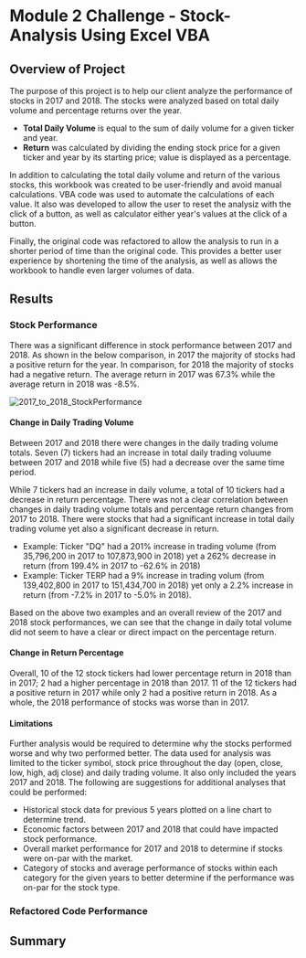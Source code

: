 # Module 2 Challenge - Stock-Analysis Using Excel VBA


## Overview of Project
The purpose of this project is to help our client analyze the performance of stocks in 2017 and 2018. The stocks were analyzed based on total daily volume and percentage returns over the year. 
- **Total Daily Volume** is equal to the sum of daily volume for a given ticker and year. 
- **Return** was calculated by dividing the ending stock price for a given ticker and year by its starting price; value is displayed as a percentage.

In addition to calculating the total daily volume and return of the various stocks, this workbook was created to be user-friendly and avoid manual calculations. VBA code was used to automate the calculations of each value. It also was developed to allow the user to reset the analysiz with the click of a button, as well as calculator either year's values at the click of a button. 

Finally, the original code was refactored to allow the analysis to run in a shorter period of time than the original code. This provides a better user experience by shortening the time of the analysis, as well as allows the workbook to handle even larger volumes of data. 

## Results

### Stock Performance
There was a significant difference in stock performance between 2017 and 2018. As shown in the below comparison, in 2017 the majority of stocks had a positive return for the year. In comparison, for 2018 the majority of stocks had a negative return. The average return in 2017 was 67.3% while the average return in 2018 was -8.5%. 

![2017_to_2018_StockPerformance](https://user-images.githubusercontent.com/93630042/142767828-08f1d8bb-6dd1-4545-a450-1dcf6b1e5d20.png)

#### Change in Daily Trading Volume
Between 2017 and 2018 there were changes in the daily trading volume totals. Seven (7) tickers had an increase in total daily trading voluume between 2017 and 2018 while five (5) had a decrease over the same time period. 

While 7 tickers had an increase in daily volume, a total of 10 tickers had a decrease in return percentage. There was not a clear correlation between changes in daily trading volume totals and percentage return changes from 2017 to 2018. There were stocks that had a significant increase in total daily trading volume yet also a significant decrease in return. 
- Example: Ticker "DQ" had a 201% increase in trading volume (from 35,796,200 in 2017 to 107,873,900 in 2018) yet a 262% decrease in return (from 199.4% in 2017 to -62.6% in 2018)
- Example: Ticker TERP had a 9% increase in trading volum (from 139,402,800 in 2017 to 151,434,700 in 2018) yet only a 2.2% increase in return (from -7.2% in 2017 to -5.0% in 2018).

Based on the above two examples and an overall review of the 2017 and 2018 stock performances, we can see that the change in daily total volume did not seem to have a clear or direct impact on the percentage return.

#### Change in Return Percentage
Overall, 10 of the 12 stock tickers had lower percentage return in 2018 than in 2017; 2 had a higher percentage in 2018 than 2017. 11 of the 12 tickers had a positive return in 2017 while only 2 had a positive return in 2018. As a whole, the 2018 performance of stocks was worse than in 2017. 

#### Limitations
Further analysis would be required to determine why the stocks performed worse and why two performed better. The data used for analysis was limited to the ticker symbol, stock price throughout the day (open, close, low, high, adj close) and daily trading volume. It also only included the years 2017 and 2018. The following are suggestions for additional analyses that could be performed:
 - Historical stock data for previous 5 years plotted on a line chart to determine trend.
 - Economic factors between 2017 and 2018 that could have impacted stock performance. 
 - Overall market performance for 2017 and 2018 to determine if stocks were on-par with the market.
 - Category of stocks and average performance of stocks within each category for the given years to better determine if the performance was on-par for the stock type.

### Refactored Code Performance

## Summary

